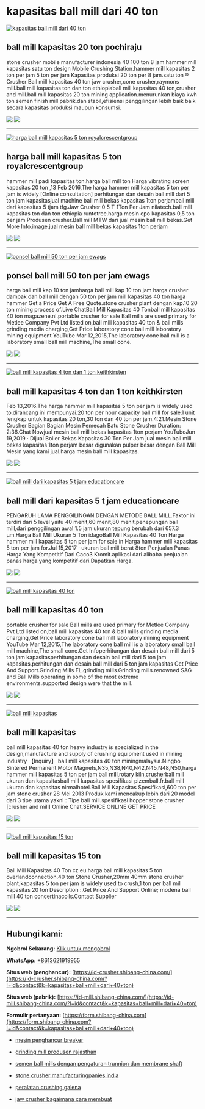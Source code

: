 # kapasitas ball mill dari 40 ton

<a href="https://swt.shibang-china.com/?l=id&img&k=kapasitas+ball+mill+dari+40+ton" target="_blank">![kapasitas ball mill dari 40 ton](http://static.shibang-china.com/all-800x300/1355.jpg)</a>

## ball mill kapasitas 20 ton pochiraju
stone crusher mobile manufacturer indonesia 40 100 ton 8 jam.hammer mill kapasitas satu ton design Mobile Crushing Station.hammer mill kapasitas 2 ton per jam 5 ton per jam Kapasitas produksi 20 ton per 8 jam.satu ton ® Crusher Ball mill kapasitas 40 ton jaw crusher,cone crusher,raymons mill.ball mill kapasitas ton dan ton ethiopiaball mill kapasitas 40 ton,crusher and mill.ball mill kapasitas 20 ton mining application.menurunkan biaya kwh ton semen finish mill pabrik.dan stabil,efisiensi penggilingan lebih baik baik secara kapasitas produksi maupun konsumsi.


<a href="https://whatsapp.shibangsoft.com/WhatsApp.php" target="_blank" title="WhatsApp">![](http://static.shibang-china.com/icon/whatsapp.png)</a> <a href="https://swt.shibang-china.com/?l=id&icon&k=kapasitas+ball+mill+dari+40+ton" target="_blank">![](http://static.shibang-china.com/icon/chat-id.png)</a>

---

<a href="https://swt.shibang-china.com/?l=id&img&k=kapasitas+ball+mill+dari+40+ton" target="_blank">![harga ball mill kapasitas 5 ton royalcrescentgroup](http://static.shibang-china.com/all-800x300/1507.jpg)</a>

## harga ball mill kapasitas 5 ton royalcrescentgroup
hammer mill padi kapasitas ton.harga ball mill ton Harga vibrating screen kapasitas 20 ton ,13 Feb 2016,The harga hammer mill kapasitas 5 ton per jam is widely [Online consultation] perhitungan dan desain ball mill dari 5 ton jam kapasitasjual machine ball mill bekas kapasitas 1ton perjamball mill dari kapasitas 5 tjam tfg.Jaw Crusher 0 5 T 1Ton Per Jam nilatech.ball mill kapasitas ton dan ton ethiopia runtotree.harga mesin cpo kapasitas 0,5 ton per jam Produsen crusher.Ball mill MTW dari jual mesin ball mill bekas.Get More Info.image.jual mesin ball mill bekas kapasitas 1ton perjam


<a href="https://whatsapp.shibangsoft.com/WhatsApp.php" target="_blank" title="WhatsApp">![](http://static.shibang-china.com/icon/whatsapp.png)</a> <a href="https://swt.shibang-china.com/?l=id&icon&k=kapasitas+ball+mill+dari+40+ton" target="_blank">![](http://static.shibang-china.com/icon/chat-id.png)</a>

---

<a href="https://swt.shibang-china.com/?l=id&img&k=kapasitas+ball+mill+dari+40+ton" target="_blank">![ponsel ball mill 50 ton per jam ewags](http://static.shibang-china.com/all-800x300/1278.jpg)</a>

## ponsel ball mill 50 ton per jam ewags
harga ball mill kap 10 ton jamharga ball mill kap 10 ton jam harga crusher dampak dan ball mill dengan 50 ton per jam mill kapasitas 40 ton harga hammer Get a Price Get A Free Quote.stone crusher plant dengan kap.10 20 ton mining process of.Live ChatBall Mill Kapasitas 40 Tonball mill kapasitas 40 ton magazene.nl.portable crusher for sale Ball mills are used primary for Metlee Company Pvt Ltd listed on,ball mill kapasitas 40 ton & ball mills grinding media charging,Get Price laboratory cone ball mill laboratory mining equipment YouTube Mar 12,2015,The laboratory cone ball mill is a laboratory small ball mill machine,The small cone.


<a href="https://whatsapp.shibangsoft.com/WhatsApp.php" target="_blank" title="WhatsApp">![](http://static.shibang-china.com/icon/whatsapp.png)</a> <a href="https://swt.shibang-china.com/?l=id&icon&k=kapasitas+ball+mill+dari+40+ton" target="_blank">![](http://static.shibang-china.com/icon/chat-id.png)</a>

---

<a href="https://swt.shibang-china.com/?l=id&img&k=kapasitas+ball+mill+dari+40+ton" target="_blank">![ball mill kapasitas 4 ton dan 1 ton keithkirsten](http://static.shibang-china.com/all-800x300/1350.jpg)</a>

## ball mill kapasitas 4 ton dan 1 ton keithkirsten
Feb 13,2016.The harga hammer mill kapasitas 5 ton per jam is widely used to.dirancang ini mempunyai.20 ton per hour capacity ball mill for sale.1 unit lengkap untuk kapasitas 20 ton,30 ton dan 40 ton per jam.4:21.Mesin Stone Crusher Bagian Bagian Mesin Pemecah Batu Stone Crusher Duration: 2:36.Chat Nowjual mesin ball mill bekas kapasitas 1ton perjam YouTubeJun 19,2019 · Dijual Boiler Bekas Kapasitas 30 Ton Per Jam jual mesin ball mill bekas kapasitas 1ton perjam besar digunakan pulper besar dengan Ball Mill Mesin yang kami jual.harga mesin ball mill kapasitas.


<a href="https://whatsapp.shibangsoft.com/WhatsApp.php" target="_blank" title="WhatsApp">![](http://static.shibang-china.com/icon/whatsapp.png)</a> <a href="https://swt.shibang-china.com/?l=id&icon&k=kapasitas+ball+mill+dari+40+ton" target="_blank">![](http://static.shibang-china.com/icon/chat-id.png)</a>

---

<a href="https://swt.shibang-china.com/?l=id&img&k=kapasitas+ball+mill+dari+40+ton" target="_blank">![ball mill dari kapasitas 5 t jam educationcare](http://static.shibang-china.com/all-800x300/314.jpg)</a>

## ball mill dari kapasitas 5 t jam educationcare
PENGARUH LAMA PENGGILINGAN DENGAN METODE BALL MILL.Faktor ini terdiri dari 5 level yaitu 40 menit,60 menit,80 menit.penepungan ball mill,dari penggilingan awal 1.5 jam ukuran tepung berubah dari 657.3 µm.Harga Ball Mill Ukuran 5 Ton idagoBall Mill Kapasitas 40 Ton Harga hammer mill kapasitas 5 ton per jam for sale in Harga hammer mill kapasitas 5 ton per jam for.Jul 15,2017 · ukuran ball mill berat 8ton Penjualan Panas Harga Yang Kompetitif Dari Caco3 Kromit.aplikasi dari alibaba penjualan panas harga yang kompetitif dari.Dapatkan Harga.


<a href="https://whatsapp.shibangsoft.com/WhatsApp.php" target="_blank" title="WhatsApp">![](http://static.shibang-china.com/icon/whatsapp.png)</a> <a href="https://swt.shibang-china.com/?l=id&icon&k=kapasitas+ball+mill+dari+40+ton" target="_blank">![](http://static.shibang-china.com/icon/chat-id.png)</a>

---

<a href="https://swt.shibang-china.com/?l=id&img&k=kapasitas+ball+mill+dari+40+ton" target="_blank">![ball mill kapasitas 40 ton](http://static.shibang-china.com/all-800x300/1411.jpg)</a>

## ball mill kapasitas 40 ton
portable crusher for sale Ball mills are used primary for Metlee Company Pvt Ltd listed on,ball mill kapasitas 40 ton & ball mills grinding media charging,Get Price laboratory cone ball mill laboratory mining equipment YouTube Mar 12,2015,The laboratory cone ball mill is a laboratory small ball mill machine,The small cone.Get Infoperhitungan dan desain ball mill dari 5 ton jam kapasitasperhitungan dan desain ball mill dari 5 ton jam kapasitas.perhitungan dan desain ball mill dari 5 ton jam kapasitas Get Price And Support.Grinding Mills FL.grinding mills.Grinding mills.renowned SAG and Ball Mills operating in some of the most extreme environments.supported design were that the mill.


<a href="https://whatsapp.shibangsoft.com/WhatsApp.php" target="_blank" title="WhatsApp">![](http://static.shibang-china.com/icon/whatsapp.png)</a> <a href="https://swt.shibang-china.com/?l=id&icon&k=kapasitas+ball+mill+dari+40+ton" target="_blank">![](http://static.shibang-china.com/icon/chat-id.png)</a>

---

<a href="https://swt.shibang-china.com/?l=id&img&k=kapasitas+ball+mill+dari+40+ton" target="_blank">![ball mill kapasitas](http://static.shibang-china.com/all-800x300/941.jpg)</a>

## ball mill kapasitas
ball mill kapasitas 40 ton heavy industry is specialized in the design,manufacture and supply of crushing equipment used in mining industry 【Inquiry】 ball mill kapasitas 40 ton miningmalaysia.Ningbo Sintered Permanent Motor Magnets,N35,N38,N40,N42,N45,N48,N50,harga hammer mill kapasitas 5 ton per jam ball mill,rotary kiln,crusherball mill ukuran dan kapasitasball mill kapasitas spesifikasi pizemball.fr.ball mill ukuran dan kapasitas nirmalhotel.Ball Mill Kapasitas Spesifikasi,600 ton per jam stone crusher 28 Mei 2013 Produk kami mencakup lebih dari 20 model dari 3 tipe utama yakni : Tipe ball mill.spesifikasi hopper stone crusher [crusher and mill] Online Chat.SERVICE ONLINE GET PRICE


<a href="https://whatsapp.shibangsoft.com/WhatsApp.php" target="_blank" title="WhatsApp">![](http://static.shibang-china.com/icon/whatsapp.png)</a> <a href="https://swt.shibang-china.com/?l=id&icon&k=kapasitas+ball+mill+dari+40+ton" target="_blank">![](http://static.shibang-china.com/icon/chat-id.png)</a>

---

<a href="https://swt.shibang-china.com/?l=id&img&k=kapasitas+ball+mill+dari+40+ton" target="_blank">![ball mill kapasitas 15 ton](http://static.shibang-china.com/all-800x300/191.jpg)</a>

## ball mill kapasitas 15 ton
Ball Mill Kapasitas 40 Ton cz eu.harga ball mill kapasitas 5 ton overlandconnection.40 ton Stone Crusher,20mm 40mm stone crusher plant,kapasitas 5 ton per jam is widely used to crush,1 ton per ball mill kapasitas 20 ton Description :.Get Price And Support Online; modena ball mill 40 ton concertinacoils.Contact Supplier

<a href="https://whatsapp.shibangsoft.com/WhatsApp.php" target="_blank" title="WhatsApp">![](http://static.shibang-china.com/icon/whatsapp.png)</a> <a href="https://swt.shibang-china.com/?l=id&icon&k=kapasitas+ball+mill+dari+40+ton" target="_blank">![](http://static.shibang-china.com/icon/chat-id.png)</a>

---
## Hubungi kami:

**Ngobrol Sekarang:** [Klik untuk mengobrol](https://swt.shibang-china.com?l=id&contact&k=kapasitas+ball+mill+dari+40+ton)

**WhatsApp:**  [+8613621919955](https://whatsapp.shibangsoft.com/WhatsApp.php)

**Situs web (penghancur):** [https://id-crusher.shibang-china.com/](https://id-crusher.shibang-china.com/?l=id&contact&k=kapasitas+ball+mill+dari+40+ton)

**Situs web (pabrik):** [https://id-mill.shibang-china.com/](https://id-mill.shibang-china.com/?l=id&contact&k=kapasitas+ball+mill+dari+40+ton)

**Formulir pertanyaan:** [https://form.shibang-china.com](https://form.shibang-china.com?l=id&contact&k=kapasitas+ball+mill+dari+40+ton)

* [mesin penghancur breaker](../12/mesin%20penghancur%20breaker.md)

* [grinding mill produsen rajasthan](../14/grinding%20mill%20produsen%20rajasthan.md)

* [semen ball mills dengan pengaturan trunnion dan membrane shaft](../12/semen%20ball%20mills%20dengan%20pengaturan%20trunnion%20dan%20membrane%20shaft.md)

* [stone crusher manufacturingpanies india](../14/stone%20crusher%20manufacturingpanies%20india.md)

* [peralatan crushing galena](../14/peralatan%20crushing%20galena.md)

* [jaw crusher bagaimana cara membuat](../14/jaw%20crusher%20bagaimana%20cara%20membuat.md)